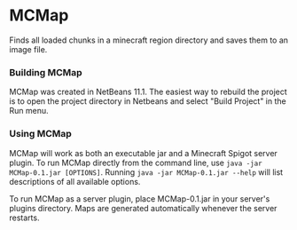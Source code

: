 # MCMap
Finds all loaded chunks in a minecraft region directory and saves them to an image file.

### Building MCMap
MCMap was created in NetBeans 11.1. The easiest way to rebuild the project is to open the project directory in Netbeans and select "Build Project" in the Run menu.

### Using MCMap
MCMap will work as both an executable jar and a Minecraft Spigot server plugin. To run MCMap directly from the command line, use `java -jar MCMap-0.1.jar [OPTIONS]`. Running `java -jar MCMap-0.1.jar --help` will list descriptions of all available options.

To run MCMap as a server plugin, place MCMap-0.1.jar in your server's plugins directory. Maps are generated automatically whenever the server restarts. 
